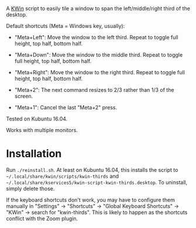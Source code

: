 A [KWin](https://userbase.kde.org/KWin) script to easily tile a window to span the left/middle/right third of the desktop.

Default shortcuts (Meta = Windows key, usually):

- "Meta+Left": Move the window to the left third. Repeat to toggle full height, top half, bottom half.
- "Meta+Down": Move the window to the middle third. Repeat to toggle full height, top half, bottom half.
- "Meta+Right": Move the window to the right third. Repeat to toggle full height, top half, bottom half.

- "Meta+2": The next command resizes to 2/3 rather than 1/3 of the screen.
- "Meta+1": Cancel the last "Meta+2" press.

Tested on Kubuntu 16.04.

Works with multiple monitors.

# Installation

Run `./reinstall.sh`.
At least on Kubuntu 16.04, this installs the script to
`~/.local/share/kwin/scripts/kwin-thirds` and `~/.local/share/kservices5/kwin-script-kwin-thirds.desktop`.
To uninstall, simply delete those.

If the keyboard shortcuts don't work, you may have to configure them manually in "Settings" -> "Shortcuts" -> "Global Keyboard Shortcuts" -> "KWin" -> search for "kwin-thirds". This is likely to happen as the shortcuts conflict with the Zoom plugin.

